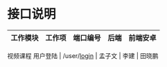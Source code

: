 # 接口说明


工作模块 | 工作项 | 端口编号 | 后端 | 前端安卓 
------ | ------ | ------ | -------- | ------- 
视频课程 
用户登陆 | /user/[login](./interface/HZ/userreg.md) | 孟子文 | 李建 | 田晓鹏 
